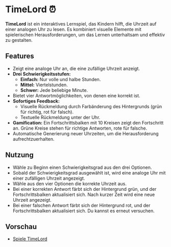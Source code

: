 # TimeLord ⏰

**TimeLord** ist ein interaktives Lernspiel, das Kindern hilft, die Uhrzeit auf einer analogen Uhr zu lesen. Es kombiniert visuelle Elemente mit spielerischen Herausforderungen, um das Lernen unterhaltsam und effektiv zu gestalten.

## Features

- Zeigt eine analoge Uhr an, die eine zufällige Uhrzeit anzeigt.
- **Drei Schwierigkeitsstufen:**
    - **Einfach:** Nur volle und halbe Stunden.
    - **Mittel:** Viertelstunden.
    - **Schwer:** Jede beliebige Minute.
- Bietet vier Antwortmöglichkeiten, von denen eine korrekt ist.
- **Sofortiges Feedback:**
    - Visuelle Rückmeldung durch Farbänderung des Hintergrunds (grün für richtig, rot für falsch).
    - Textuelle Rückmeldung unter der Uhr.
- **Gamification:** Ein Fortschrittsbalken mit 10 Kreisen zeigt den Fortschritt an. Grüne Kreise stehen für richtige Antworten, rote für falsche.
- Automatische Generierung neuer Uhrzeiten, um die Herausforderung aufrechtzuerhalten.

## Nutzung

- Wähle zu Beginn einen Schwierigkeitsgrad aus den drei Optionen.
- Sobald der Schwierigkeitsgrad ausgewählt ist, wird eine analoge Uhr mit einer zufälligen Uhrzeit angezeigt.
- Wähle aus den vier Optionen die korrekte Uhrzeit aus.
- Bei einer korrekten Antwort färbt sich der Hintergrund grün, und der Fortschrittsbalken aktualisiert sich. Nach kurzer Zeit wird eine neue Uhrzeit angezeigt.
- Bei einer falschen Antwort färbt sich der Hintergrund rot, und der Fortschrittsbalken aktualisiert sich. Du kannst es erneut versuchen.

## Vorschau

- [Spiele TimeLord](https://daddiotime-kidsskills.netlify.app/timelord/index.html)
